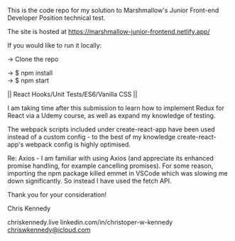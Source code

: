 This is the code repo for my solution to Marshmallow's Junior Front-end Developer Position technical test.

The site is hosted at https://marshmallow-junior-frontend.netlify.app/

If you would like to run it locally:

-> Clone the repo

-> $ npm install   
-> $ npm start 

|| React Hooks/Unit Tests/ES6/Vanilla CSS ||

I am taking time after this submission to learn how to implement Redux for React via a Udemy course, as well as expand my knowledge of testing.  

The webpack scripts included under create-react-app have been used instead of a custom config - to the best of my knowledge create-react-app's webpack config is highly optimised.

Re: Axios - I am familiar with using Axios (and appreciate its enhanced promise handling, for example cancelling promises). For some reason, importing the npm package killed emmet in VSCode which was slowing me down significantly. So instead I have used the fetch API.

Thank you for your consideration! 

Chris Kennedy

chriskennedy.live
linkedin.com/in/christoper-w-kennedy
chriswkennedy@icloud.com
